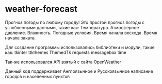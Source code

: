 # weather-forecast
Прогноз погоды по любому городу!
Это простой прогноз погоды с углобленными данными, такие как:
Температура.
Атмосферное давление.
Влажность.
Погодные условия.
Время начала восхода.
Время начала заката.

Для создание программы использовались библиотеки и модули, такие как:
tkinter
ttkthemes 
ThemedTk
requests
messagebox
time

Так-же использовался API взятый с сайта OpenWeather

Данный код поддерживает Англоязычное и Русскоязычное написание городов и населенных пунктов
